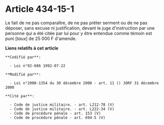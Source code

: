 # Article 434-15-1

Le fait de ne pas comparaître, de ne pas prêter serment ou de ne pas déposer, sans excuse ni justification, devant le juge
d'instruction par une personne qui a été citée par lui pour y être entendue comme témoin est puni [*taux*] de 25 000 F
d'amende.

**Liens relatifs à cet article**

	**Codifié par**:

	  - Loi n°92-686 1992-07-22

	**Modifié par**:

	  - Loi n°2000-1354 du 30 décembre 2000 - art. 11 () JORF 31 décembre 2000

	**Cité par**:

	  - Code de justice militaire. - art. L212-78 (V)
	  - Code de justice militaire. - art. L222-34 (V)
	  - Code de procédure pénale - art. 153 (V)
	  - Code de procédure pénale - art. 694-5 (V)
